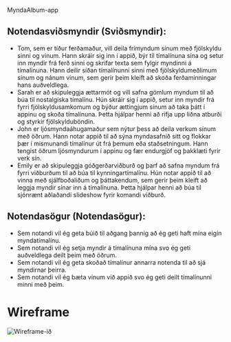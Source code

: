 MyndaAlbum-app
## Notendasviðsmyndir (Sviðsmyndir):
- Tom, sem er tíður ferðamaður, vill deila frímyndum sínum með fjölskyldu sinni og vinum. Hann skráir sig inn í appið, býr til tímalínuna sína og setur inn myndir frá ferð sinni og skrifar texta sem fylgir myndinni á tímalínuna. Hann deilir síðan tímalínunni sinni með fjölskyldumeðlimum sínum og nánum vinum, sem gerir þeim kleift að skoða ferðaminningar hans auðveldlega.  
- Sarah er að skipuleggja ættarmót og vill safna gömlum myndum til að búa til nostalgíska tímalínu. Hún skráir sig í appið, setur inn myndir frá fyrri fjölskyldusamkomum og býður ættingjum sínum að taka þátt í appinu og skoða tímalínuna. Þetta hjálpar henni að rifja upp liðna atburði og styrkir fjölskylduböndin.  
- John er ljósmyndaáhugamaður sem nýtur þess að deila verkum sínum með öðrum. Hann notar appið til að sýna myndasafnið sitt og flokkar þær í mismunandi tímalínur út frá þemum eða staðsetningum. Hann tengist öðrum ljósmyndurum í appinu og fær endurgjöf og þakklæti fyrir verk sín.  
- Emily er að skipuleggja góðgerðarviðburð og þarf að safna myndum frá fyrri viðburðum til að búa til kynningartímalínu. Hún notar appið til að vinna með sjálfboðaliðum og þáttakendum, sem gerir þeim kleift að leggja myndir sínar inn á tímalínuna. Þetta hjálpar henni að búa til sjónrænt aðlaðandi slideshow fyrir komandi viðburð.

## Notendasögur (Notendasögur):  
- Sem notandi vil ég geta búið til aðgang þannig að ég geti haft mína eigin myndatímalínu.
- Sem notandi vil ég setja myndir á tímalínuna mína svo ég geti auðveldlega deilt þeim með öðrum.
- Sem notandi vil ég geta skoðað tímalínur annarra notenda til að sjá myndirnar þeirra.
- Sem notandi vil ég bæta vinum við appið svo ég geti deilt tímalínunni minni með þeim.

<h1>Wireframe</h1>  

![Wireframe-ið](Wireframes_Final.png)  
